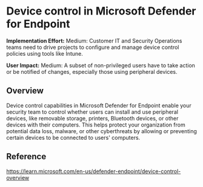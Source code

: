# Device control in Microsoft Defender for Endpoint

**Implementation Effort:** Medium: Customer IT and Security Operations teams need to drive projects to configure and manage device control policies using tools like Intune.

**User Impact:** Medium: A subset of non-privileged users have to take action or be notified of changes, especially those using peripheral devices.

## Overview
Device control capabilities in Microsoft Defender for Endpoint enable your security team to control whether users can install and use peripheral devices, like removable storage, printers, Bluetooth devices, or other devices with their computers. This helps protect your organization from potential data loss, malware, or other cyberthreats by allowing or preventing certain devices to be connected to users' computers.

## Reference
https://learn.microsoft.com/en-us/defender-endpoint/device-control-overview
